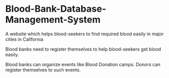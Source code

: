# Blood-Bank-Database-Management-System

A website which helps blood-seekers to find required blood easily in major cities in California

Blood banks need to register themselves to help blood-seekers get blood easily.

Blood banks can organize events like Blood Donation camps. Donors can register themselves to such events.
